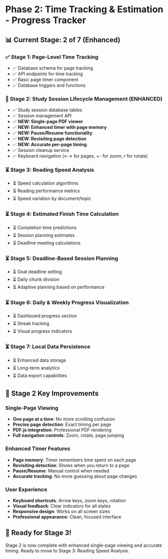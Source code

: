 # Phase 2: Time Tracking & Estimation - Progress Tracker

## 📊 Current Stage: 2 of 7 (Enhanced)

### ✅ Stage 1: Page-Level Time Tracking
- ✅ Database schema for page tracking
- ✅ API endpoints for time tracking
- ✅ Basic page timer component
- ✅ Database triggers and functions

### 🔄 Stage 2: Study Session Lifecycle Management (ENHANCED)
- ✅ Study session database tables
- ✅ Session management API
- ✅ **NEW: Single-page PDF viewer** 
- ✅ **NEW: Enhanced timer with page memory**
- ✅ **NEW: Pause/Resume functionality**
- ✅ **NEW: Revisiting page detection**
- ✅ **NEW: Accurate per-page timing**
- ✅ Session cleanup service
- ✅ Keyboard navigation (←→ for pages, +- for zoom, r for rotate)

### ⏳ Stage 3: Reading Speed Analysis
- ⏳ Speed calculation algorithms
- ⏳ Reading performance metrics
- ⏳ Speed variation by document/topic

### ⏳ Stage 4: Estimated Finish Time Calculation
- ⏳ Completion time predictions
- ⏳ Session planning estimates
- ⏳ Deadline meeting calculations

### ⏳ Stage 5: Deadline-Based Session Planning
- ⏳ Goal deadline setting
- ⏳ Daily chunk division
- ⏳ Adaptive planning based on performance

### ⏳ Stage 6: Daily & Weekly Progress Visualization
- ⏳ Dashboard progress section
- ⏳ Streak tracking
- ⏳ Visual progress indicators

### ⏳ Stage 7: Local Data Persistence
- ⏳ Enhanced data storage
- ⏳ Long-term analytics
- ⏳ Data export capabilities

## 🎯 Stage 2 Key Improvements

### Single-Page Viewing
- **One page at a time**: No more scrolling confusion
- **Precise page detection**: Exact timing per page
- **PDF.js integration**: Professional PDF rendering
- **Full navigation controls**: Zoom, rotate, page jumping

### Enhanced Timer Features
- **Page memory**: Timer remembers time spent on each page
- **Revisiting detection**: Shows when you return to a page
- **Pause/Resume**: Manual control when needed
- **Accurate tracking**: No more guessing about page changes

### User Experience
- **Keyboard shortcuts**: Arrow keys, zoom keys, rotation
- **Visual feedback**: Clear indicators for all states
- **Responsive design**: Works on all screen sizes
- **Professional appearance**: Clean, focused interface

## 🚀 Ready for Stage 3!

Stage 2 is now complete with enhanced single-page viewing and accurate timing.
Ready to move to Stage 3: Reading Speed Analysis.
